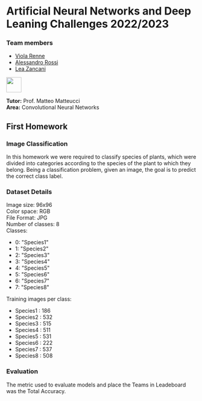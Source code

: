 # Artificial Neural Networks and Deep Leaning Challenges 2022/2023

### Team members
* [Viola Renne](https://github.com/viols-code)
* [Alessandro Rossi]()
* [Lea Zancani]()


<img src="https://cdn.jsdelivr.net/gh/devicons/devicon/icons/python/python-original-wordmark.svg" width="40"/>

**Tutor:** Prof. Matteo Matteucci  
**Area:** Convolutional Neural Networks

## First Homework
### Image Classification
In this homework we were required to classify species of plants, which were divided into categories according to the species of the plant to which they belong. Being a classification problem, given an image, the goal is to predict the correct class label.

### Dataset Details
Image size: 96x96  
Color space: RGB  
File Format: JPG  
Number of classes: 8  
Classes:
- 0: "Species1"
- 1: "Species2"
- 2: "Species3"
- 3: "Species4"
- 4: "Species5"
- 5: "Species6"
- 6: "Species7"
- 7: "Species8"

Training images per class:
- Species1 : 186
- Species2 : 532
- Species3 : 515
- Species4 : 511
- Species5 : 531
- Species6 : 222
- Species7 : 537
- Species8 : 508


### Evaluation
The metric used to evaluate models and place the Teams in Leadeboard was the Total Accuracy.
